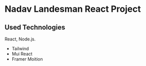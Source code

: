 # Nadav Landesman React Project

## Used Technologies

React, Node.js.

- Tailwind
- Mui React
- Framer Moition
